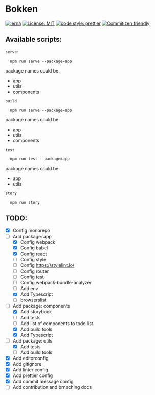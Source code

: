 # Bokken

[![lerna](https://img.shields.io/badge/maintained%20with-lerna-cc00ff.svg)](https://lerna.js.org/)
[![License: MIT](https://img.shields.io/badge/License-MIT-yellow.svg)](https://opensource.org/licenses/MIT)
[![code style: prettier](https://img.shields.io/badge/code_style-prettier-ff69b4.svg?style=flat-square)](https://github.com/prettier/prettier)
[![Commitizen friendly](https://img.shields.io/badge/commitizen-friendly-brightgreen.svg)](http://commitizen.github.io/cz-cli/)

## Available scripts:

`serve`:

```
  npm run serve --package=app
```

package names could be:

- app
- utils
- components

`build`

```
  npm run serve --package=app
```

package names could be:

- app
- utils
- components

`test`

```
  npm run test --package=app
```

package names could be:

- app
- utils

`story`

```
  npm run story
```

## TODO:

- [x] Config monorepo
- [ ] Add package: app
  - [x] Config webpack
  - [x] Config babel
  - [x] Config react
  - [ ] Config style
  - [ ] Config https://stylelint.io/
  - [ ] Config router
  - [ ] Config test
  - [ ] Config webpack-bundle-analyzer
  - [ ] Add env
  - [x] Add Typescript
  - [ ] browserslist
- [ ] Add package: components
  - [x] Add storybook
  - [ ] Add tests
  - [ ] Add list of components to todo list
  - [x] Add build tools
  - [x] Add Typescript
- [ ] Add package: utils
  - [x] Add tests
  - [ ] Add build tools
- [x] Add editorconfig
- [x] Add gitignore
- [x] Add linter config
- [x] Add prettier config
- [x] Add commit message config
- [ ] Add contribution and brnaching docs
